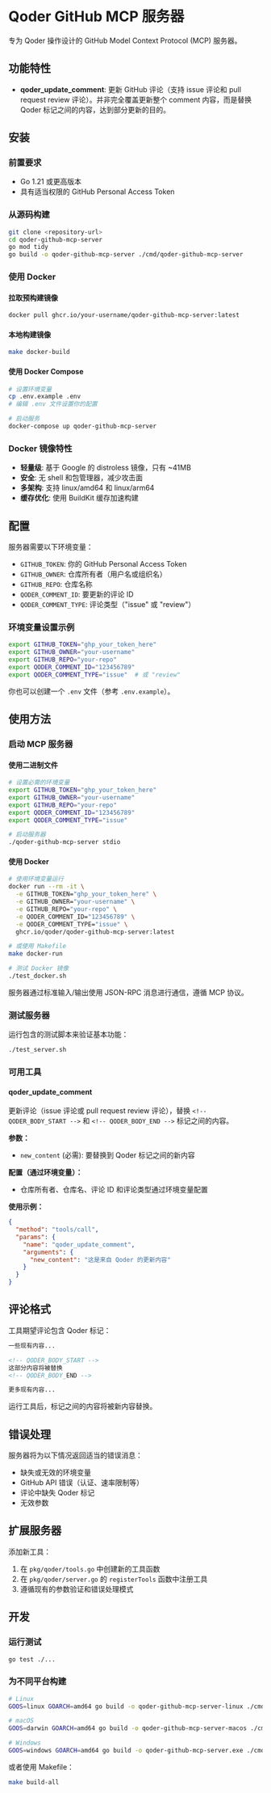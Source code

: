 # Qoder GitHub MCP 服务器

专为 Qoder 操作设计的 GitHub Model Context Protocol (MCP) 服务器。

## 功能特性

- **qoder_update_comment**: 更新 GitHub 评论（支持 issue 评论和 pull request review 评论）。并非完全覆盖更新整个 comment 内容，而是替换 Qoder 标记之间的内容，达到部分更新的目的。

## 安装

### 前置要求

- Go 1.21 或更高版本
- 具有适当权限的 GitHub Personal Access Token

### 从源码构建

```bash
git clone <repository-url>
cd qoder-github-mcp-server
go mod tidy
go build -o qoder-github-mcp-server ./cmd/qoder-github-mcp-server
```

### 使用 Docker

#### 拉取预构建镜像

```bash
docker pull ghcr.io/your-username/qoder-github-mcp-server:latest
```

#### 本地构建镜像

```bash
make docker-build
```

#### 使用 Docker Compose

```bash
# 设置环境变量
cp .env.example .env
# 编辑 .env 文件设置你的配置

# 启动服务
docker-compose up qoder-github-mcp-server
```

### Docker 镜像特性

- **轻量级**: 基于 Google 的 distroless 镜像，只有 ~41MB
- **安全**: 无 shell 和包管理器，减少攻击面
- **多架构**: 支持 linux/amd64 和 linux/arm64
- **缓存优化**: 使用 BuildKit 缓存加速构建

## 配置

服务器需要以下环境变量：

- `GITHUB_TOKEN`: 你的 GitHub Personal Access Token
- `GITHUB_OWNER`: 仓库所有者（用户名或组织名）
- `GITHUB_REPO`: 仓库名称
- `QODER_COMMENT_ID`: 要更新的评论 ID
- `QODER_COMMENT_TYPE`: 评论类型（"issue" 或 "review"）

### 环境变量设置示例

```bash
export GITHUB_TOKEN="ghp_your_token_here"
export GITHUB_OWNER="your-username"
export GITHUB_REPO="your-repo"
export QODER_COMMENT_ID="123456789"
export QODER_COMMENT_TYPE="issue"  # 或 "review"
```

你也可以创建一个 `.env` 文件（参考 `.env.example`）。

## 使用方法

### 启动 MCP 服务器

#### 使用二进制文件

```bash
# 设置必需的环境变量
export GITHUB_TOKEN="ghp_your_token_here"
export GITHUB_OWNER="your-username"
export GITHUB_REPO="your-repo"
export QODER_COMMENT_ID="123456789"
export QODER_COMMENT_TYPE="issue"

# 启动服务器
./qoder-github-mcp-server stdio
```

#### 使用 Docker

```bash
# 使用环境变量运行
docker run --rm -it \
  -e GITHUB_TOKEN="ghp_your_token_here" \
  -e GITHUB_OWNER="your-username" \
  -e GITHUB_REPO="your-repo" \
  -e QODER_COMMENT_ID="123456789" \
  -e QODER_COMMENT_TYPE="issue" \
  ghcr.io/qoder/qoder-github-mcp-server:latest

# 或使用 Makefile
make docker-run

# 测试 Docker 镜像
./test_docker.sh
```

服务器通过标准输入/输出使用 JSON-RPC 消息进行通信，遵循 MCP 协议。

### 测试服务器

运行包含的测试脚本来验证基本功能：

```bash
./test_server.sh
```

### 可用工具

#### qoder_update_comment

更新评论（issue 评论或 pull request review 评论），替换 `<!-- QODER_BODY_START -->` 和 `<!-- QODER_BODY_END -->` 标记之间的内容。

**参数：**
- `new_content` (必需): 要替换到 Qoder 标记之间的新内容

**配置（通过环境变量）：**
- 仓库所有者、仓库名、评论 ID 和评论类型通过环境变量配置

**使用示例：**
```json
{
  "method": "tools/call",
  "params": {
    "name": "qoder_update_comment",
    "arguments": {
      "new_content": "这是来自 Qoder 的更新内容"
    }
  }
}
```

## 评论格式

工具期望评论包含 Qoder 标记：

```markdown
一些现有内容...

<!-- QODER_BODY_START -->
这部分内容将被替换
<!-- QODER_BODY_END -->

更多现有内容...
```

运行工具后，标记之间的内容将被新内容替换。

## 错误处理

服务器将为以下情况返回适当的错误消息：
- 缺失或无效的环境变量
- GitHub API 错误（认证、速率限制等）
- 评论中缺失 Qoder 标记
- 无效参数

## 扩展服务器

添加新工具：

1. 在 `pkg/qoder/tools.go` 中创建新的工具函数
2. 在 `pkg/qoder/server.go` 的 `registerTools` 函数中注册工具
3. 遵循现有的参数验证和错误处理模式

## 开发

### 运行测试

```bash
go test ./...
```

### 为不同平台构建

```bash
# Linux
GOOS=linux GOARCH=amd64 go build -o qoder-github-mcp-server-linux ./cmd/qoder-github-mcp-server

# macOS
GOOS=darwin GOARCH=amd64 go build -o qoder-github-mcp-server-macos ./cmd/qoder-github-mcp-server

# Windows
GOOS=windows GOARCH=amd64 go build -o qoder-github-mcp-server.exe ./cmd/qoder-github-mcp-server
```

或者使用 Makefile：

```bash
make build-all
```
